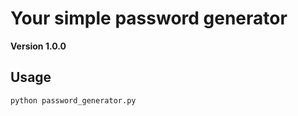 # Your simple password generator

**Version 1.0.0**

## Usage

```
python password_generator.py
```

